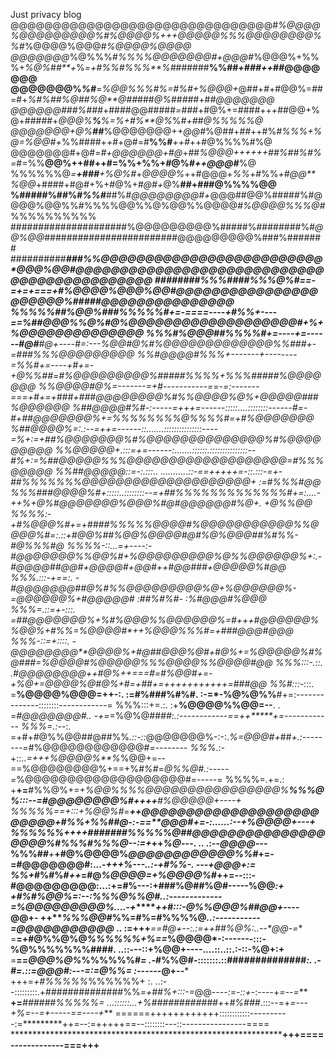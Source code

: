 Just privacy blog
@@@@@@@@@@@@@@@@@@@@@@@@@@@@@@@#*%@@@@%@@@@@@@@@%#%@@@@%+++@@@@@%%%@@@@@@@@%%#*%@@@@%@@@#*%@@@@%@@@@
@@@@@@@*%@%%%#*%%%%@@@@@@@#+@@@#*%@@@%+%%%+*%@%*#*#**+*%*=+#%%#%%%**%#*######**%%##*+###++*##@@@@@@@
@@@@@@@%*%#***=***%@@%%%#%*=#%#*+%@@@+*@##+*#*+#@@%=##=#+*%#%##%@##%@**@##*###*@%*##*###*+#*#@@@@@@@
@@@@@@###%###*+####@@#####*=###*+#@%+=####++*+*##@@+%@+#####+*@@@%**%**%=%+#%**@%*%*#****+#*#@%%%%%@
@@@@@@@*+@%**##***%@@@@@@@++*@@#*%@##+*##*++#%*#%%%+%@=%@@#+*%%####+*+*#+@#=#**%%#***++#*++#@%%%%#%@
@@@@@@@#+@#=***#*+@@@@@@*+#@*+##*%@@@++++++##%##%#%=*#=%%**@@%++##++#=%%+%%+*#*@%****#*+*+*@@@#***%@
%%%%%%@*=**+###**+%@%#*+*@@@@%*++#@@@+*%%*+#%%*+#@@**%@@*+####+#@#+%+#@%+*#@#+*@%**#*#*+#*#*#@%%%%@@
%#####%##%#*%%#***##%*#@@@@@@@@#+*@@@##@@%#####%#@@@@%@@%%#%%%%@@%%@%@@%%@@@@#*%@@@@%%%@#*%%%%%%%%%%
#####################%@@@@@@@@@%#####%########%#*@@%@@*########################@@@@@@@@@%###%#######
##########********###%%@@@@@@@@@@@@@@@@@@@@@@@@@*@@@%@@#@@@@@@@@@@@@@@@@@@@@@@@@@@@@@@@@@@@@@@@@@@@@
#######**#%%%##***##%%%@%#****==-=+=+===+*#%@@@@*%@@@%@@#@@@@@@@@@@@@@@@@@@@@@@%#####@@@@@@@@@@@@@@@
%%%%%##%@@%###%%%%%#*+=-====----+*#%%*+----=*=*%##@@@%%@%#@%@@@@@@@@@@@@@@@@@@@*#*+%+%@@@@@@@@@@@@@@
%%%#*%@@@##%%%%#*+=----+*=------#@#**#@+----#=:---*%@@#@%*#*%@@@@@@@@@@@@@%%###*+-**=###%%%@@@@@@@@@
%%#*@@@@*#%%%*+-------+*--------=**%%#+=----+#***+=-+@%%##=#*%@@@@@@@@@%#####%%%%**+%%%#####%@@@@@@@
%%*@@@@#*@%*=-------=+#-----------==-=:-------===+*#+=+###+###@@@@@@@@*%#%%@@@@%@%+*@@@@@###*%@@@@@@
%##@@@@#%#-:-----=+*++=------:::::....::::::::------*#=-*#+##*@@@@@@@%+*=*%%%%%%%%@%%%%#*=+#%@@@@@@@
%##@@@@%=:.:--=+*+=------::.......:::::::::::::::----=%+:=+##*%@@@@@@@%*#%@@@@@@@@@@@@@@%#%@@@@@@@@@
%%*@@@@@+.:::=+=------:.......::::::.:::::::::::::::--#%+:=%#*#@@@@@%%%@@@@@@@@@@@@@@@@@@@=#%%%@@@@@
%%##@@@@@*::=-:.:::.. ...........::-==+++****++=-::.:::-=+-##*%%%%%%%@@@@@@@@@@@@@@@@@@@@+ :=#%%%#@@
%%%###@@@@%#+:::::..::::::::--=+*##%%%%%%%%%%%%%#*+=:....-++%+@%#@@@@@@@%@@@%#@#@@@@@@#%@*+. +@%*%@@
%%%%*:-+*#%@@@%#*+=+####%%%%%@@@@#%@@@@@@@@@@@%%@@@@%#=:.::+*#@@%##%@@%*@@@@*#@#%@%@@@##%#%%-#@%%%#@
%%%%-::...=+----:-*#@@@@@@@%%@@%#+%@@@@@@@@@%@%*%@@@@@@%+:.-#@@@@##@@#+@@@@#+@@#+*+#@@*###+@@@@@%#@@
%%%*.:::-+==:.  -*#@@@@@@@##@%*#%*%@@@@@@@@@%*@*+*%@@@@@@%-=@@@@**@@%+#@@@@*@#  :##%#%#- :%#@@@#%@@@
%%%=.::=+-:::. =##@@@@@@@%+%#*%@@**@%%@@@@@@%=#+*++#@@@@@@%*%@@%+#%%*=%@@@@*#*++%@@@%%%#=+###@@@#@@@
%%%-::=+::::. -**@@@@@@@@****@@@@%+#@##@@@%@#+*#@%+=%@@@@@%#*%@**#*##=%@@@@*#%@@@@@%%%@@@@%%*@@@@#@@
%%%:::*-.::. .**#@@@@@@@@++#@%*++===#*=#%@@#+=-+*%@+=@@@@%@*#*@%+#***=+##**+=+++++++***++++*=*###*@@
%%#:::*-:::. =**%@@@@%@@@=++-:.   :=#%###%#%#.  :-=*-%@%@%%**#+=:--------------::::::::------------=
%%%:::+=.:. :+**%@@@@%%@@=--**. . =*#@@@@@@@#.. -+=*=%@%@##*##:.:------------==++*****+=------------
%%%=.:-*-:. =+#+#@%%@@##@##%%*.::-::*@@@@@@@%-:-:.*%=@@@#+*#*#+.:--------=*#%@@@@@@@@@@@@#*=--------
%%%*.:-+::..*=+++%@@@@%**%*%@@+=--==%@@@@@@@@%+==+%*#%#*=*@%%@#.:-----=*%@@@@@@@@@@@@@@@@@@@#=-----=
%%%%=.+=.:  +**+=**#%%@%+=+*%@@%%%%@@@@@@@@@@@@@@@@%******%%%@%:::--=#@@@@@@@@%#*++++**#%@@@@@+----+
%%%%%==+:::+%@@%*#*=*****++@@@@@@@@@@@@@@@@@@@@@@@@@+*#%%+%%##@-:-==****@@@#+=-:......:--+%@@@@+---+
%%%%%%++++*#######**%%%%%@##@@@@@@@@@@@@@@@@@@@%#%%%#%%%@*--:=*+*****++*%@*---.    ..  .:--*@@@@---*
%%%#*****#**+*****+#@%@@@@%*@@@@@@@@@@@@%%#*+=-=#@@@@@@@#:...-*******+++%*---..:-+#%%*-. ---+@@@+:=*
%%*+***#%**#%#*++*=#@*%@@@@=+%@@@@%#*++=--:::-#@@@@@@@@@:...:+********=#%---:+###%@##%@#-----%@@*:+*
*+****#%#*%@@%=:--:%%*%@%%@#..:-------------=%@@@@@@@@@%....-+*******++#*:::-@%%@@@%##@@+----*@@+-**
++****%%*%@@#*%%**=#%=#%%%%@*..:-----------=@@@@@@@@@@@* .. :=+++***==#@+--:.:=++##**%@%:..--*@@-=**
=**=+#@%%@%@*%%%%%%+%==*%@@@@*-:-------:::-%@%%%%%%%####.  ..::---::+%@@+----....::..::.:-::-%@+:+**
=**==*@@@%@%*%%%%%%#*= .-*#%%@#-:::::::.::##############*:.  .-#=.::=@@@#:---=:=@%%= :------*@+--***
+++=*+#%%%%%*%%%%%%+ :.   ..:--:::::::::.+##############%%*=+##%+:::-=*@@*----:=-::+*-:----+*=--=***
**+=***######%%%%%=          ...::::::...+%############*++*#%###*.:::--=+*=---+%=--=+-----==----+***
======++++++++++++::::::::::::----------:=*********++=--:=+++++==--::::::::---::----------------====
********************************************************************+++====-------------===+++******
